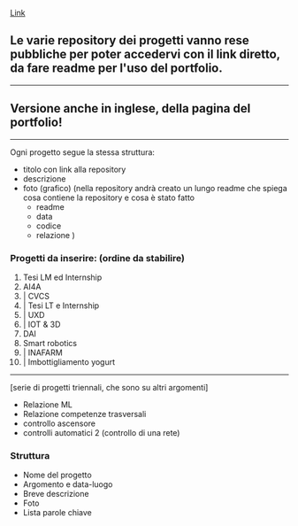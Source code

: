 [Link](url) 


## Le varie repository dei progetti vanno rese pubbliche per poter accedervi con il link diretto, da fare readme per l'uso del portfolio.
---
## Versione anche in inglese, della pagina del portfolio!
---
Ogni progetto segue la stessa struttura:
- titolo con link alla repository
- descrizione
- foto (grafico)
(nella repository andrà creato un lungo readme che spiega cosa contiene la repository e  cosa è stato fatto
    - readme
    - data
    - codice
    - relazione 
 )

### Progetti da inserire: (ordine da stabilire)
1. Tesi LM ed Internship
2. AI4A
3. | CVCS
4. | Tesi LT e Internship
5. | UXD
6. | IOT & 3D
7. DAI
8. Smart robotics
9. | INAFARM
10. | Imbottigliamento yogurt

---

[serie di progetti triennali, che sono su altri argomenti]
- Relazione ML
- Relazione competenze trasversali
- controllo ascensore
- controlli automatici 2 (controllo di una rete)

### Struttura
- Nome del progetto
- Argomento e data-luogo
- Breve descrizione
- Foto
- Lista parole chiave